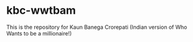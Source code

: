 # kbc-wwtbam
This is the repository for Kaun Banega Crorepati (Indian version of Who Wants to be a millionaire!)
